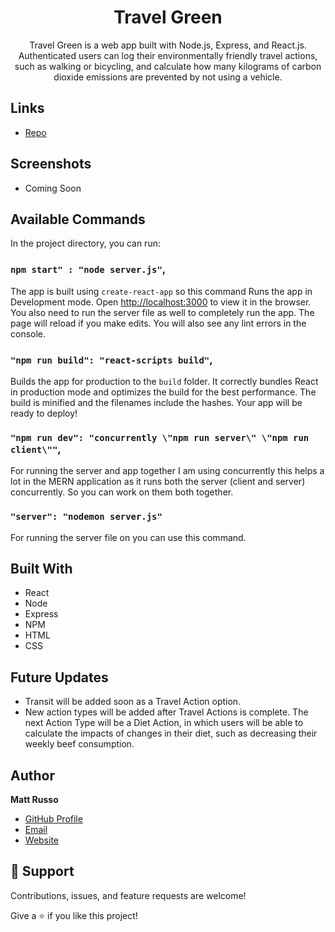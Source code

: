 <h1 align="center">Travel Green</h1>
<p align="center">Travel Green is a web app built with Node.js, Express, and React.js.  Authenticated users can log their environmentally friendly travel actions, such as walking or bicycling, and calculate how many kilograms of carbon dioxide emissions are prevented by not using a vehicle.</p>

## Links

- [Repo](https://github.com/Matt-1123/travel-green "Travel Green Repo")

## Screenshots

- Coming Soon

## Available Commands

In the project directory, you can run:

### `npm start" : "node server.js"`,

The app is built using `create-react-app` so this command Runs the app in Development mode. Open [http://localhost:3000](http://localhost:3000) to view it in the browser. You also need to run the server file as well to completely run the app. The page will reload if you make edits.
You will also see any lint errors in the console.

### `"npm run build": "react-scripts build"`,

Builds the app for production to the `build` folder. It correctly bundles React in production mode and optimizes the build for the best performance. The build is minified and the filenames include the hashes. Your app will be ready to deploy!

### `"npm run dev": "concurrently \"npm run server\" \"npm run client\""`,

For running the server and app together I am using concurrently this helps a lot in the MERN application as it runs both the server (client and server) concurrently. So you can work on them both together.

### `"server": "nodemon server.js"`

For running the server file on you can use this command.

## Built With

- React
- Node
- Express
- NPM
- HTML
- CSS

## Future Updates

- Transit will be added soon as a Travel Action option.
- New action types will be added after Travel Actions is complete. The next Action Type will be a Diet Action, in which users will be able to calculate the impacts of changes in their diet, such as decreasing their weekly beef consumption.

## Author

**Matt Russo**

- [GitHub Profile](https://github.com/rohit19060)
- [Email](mailto:matthew.russo91@gmail.com)
- [Website](https://mattrussodev.com/)

## 🤝 Support

Contributions, issues, and feature requests are welcome!

Give a ⭐️ if you like this project!
